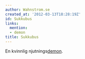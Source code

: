 ```yaml
---
author: Wahnstrom.se
created_at: '2012-03-13T18:28:19Z'
id: Sukkubus
links:
  mention:
  - demon
title: Sukkubus
---
```


En kvinnlig njutnings[demon].

  [demon]: demon